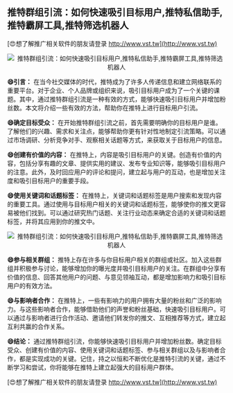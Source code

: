 ## **推特群组引流：如何快速吸引目标用户,推特私信助手,推特霸屏工具,推特筛选机器人**

[😍想了解推广相关软件的朋友请登录 http://www.vst.tw](http://www.vst.tw)

 <center><img src="https://vst.tw/MP4/tuiguang/png/8.png" alt="推特群组引流：如何快速吸引目标用户,推特私信助手,推特霸屏工具,推特筛选机器人"></center>

**😄引言：**
在当今社交媒体的时代，推特成为了许多人传递信息和建立网络联系的重要平台。对于企业、个人品牌或组织来说，吸引目标用户成为了一个关键的课题。其中，通过推特群组引流是一种有效的方式，能够快速吸引目标用户并增加粉丝数。本文将介绍一些有效的方法，帮助你在推特上进行目标用户引流。

**😄确定目标受众：**
在开始推特群组引流之前，首先需要明确你的目标用户是谁。了解他们的兴趣、需求和关注点，能够帮助你更有针对性地制定引流策略。可以通过市场调研、分析竞争对手、观察相关话题等方式，来获取关于目标用户的信息。

**😄创建有价值的内容：**
在推特上，内容是吸引目标用户的关键。创造有价值的内容，包括分享有趣的文章、提供实用的建议、发布专业知识等，能够吸引目标用户的注意。此外，及时回应用户的评论和提问，建立起与用户的互动，也是增加关注度和吸引目标用户的重要手段。

**😄使用关键词和话题标签：**
在推特上，关键词和话题标签是用户搜索和发现内容的重要工具。通过使用与目标用户相关的关键词和话题标签，能够使你的推文更容易被他们找到。可以通过研究热门话题、关注行业动态来确定合适的关键词和话题标签，并将其应用到你的推文中。

 <center><img src="https://vst.tw/MP4/tuiguang/png/0.png" alt="推特群组引流：如何快速吸引目标用户,推特私信助手,推特霸屏工具,推特筛选机器人"></center>

**😄参与相关群组：**
推特上存在许多与你目标用户相关的群组或社区。加入这些群组并积极参与讨论，能够增加你的曝光度并吸引目标用户的关注。在群组中分享有价值的信息、回答其他用户的问题、与意见领袖互动，都是增加影响力和吸引目标用户的有效方法。

**😄与影响者合作：**
在推特上，一些有影响力的用户拥有大量的粉丝和广泛的影响力。与这些影响者合作，能够借助他们的声誉和粉丝基础，快速吸引目标用户。可以通过与影响者进行合作活动、邀请他们转发你的推文、互相推荐等方式，建立起互利共赢的合作关系。

**😄结论：**
通过推特群组引流，你能够快速吸引目标用户并增加粉丝数。确定目标受众、创建有价值的内容、使用关键词和话题标签、参与相关群组以及与影响者合作，都是实现成功的关键。记住，持之以恒和不断优化是推特引流的关键，通过不断学习和尝试，你将能够在推特上建立起强大的目标用户群体。

[😍想了解推广相关软件的朋友请登录 http://www.vst.tw](http://www.vst.tw)



